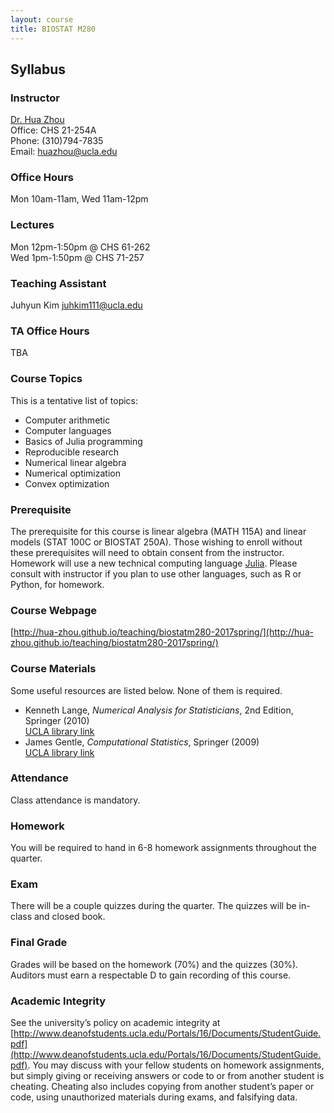 ```yaml
---
layout: course
title: BIOSTAT M280
---
```


## Syllabus

### Instructor

[Dr. Hua Zhou](http://hua-zhou.github.io/)  
Office: CHS 21-254A  
Phone: (310)794-7835  
Email: <huazhou@ucla.edu>  

### Office Hours

Mon 10am-11am, Wed 11am-12pm

### Lectures  

Mon 12pm-1:50pm @ CHS 61-262    
Wed 1pm-1:50pm @ CHS 71-257 

### Teaching Assistant

Juhyun Kim <juhkim111@ucla.edu>

### TA Office Hours

TBA  

### Course Topics

This is a tentative list of topics:  

* Computer arithmetic  
* Computer languages  
* Basics of Julia programming  
* Reproducible research
* Numerical linear algebra  
* Numerical optimization  
* Convex optimization  

### Prerequisite

The prerequisite for this course is linear algebra (MATH 115A) and linear models (STAT 100C or BIOSTAT 250A). Those wishing to enroll without these prerequisites will need to obtain consent from the instructor.  Homework will use a new technical computing language [Julia](http://julialang.org). Please consult with instructor if you plan to use other languages, such as R or Python, for homework.   

### Course Webpage

[http://hua-zhou.github.io/teaching/biostatm280-2017spring/](http://hua-zhou.github.io/teaching/biostatm280-2017spring/)

### Course Materials

Some useful resources are listed below. None of them is required.  

* Kenneth Lange, _Numerical Analysis for Statisticians_, 2nd Edition, Springer (2010)  
[UCLA library link](http://ucla.worldcat.org/title/numerical-analysis-for-statisticians/oclc/793808354&referer=brief_results)  
* James Gentle, _Computational Statistics_, Springer (2009)   
[UCLA library link](http://ucla.worldcat.org/title/computational-statistics/oclc/437345409&referer=brief_results)     

### Attendance

Class attendance is mandatory.

### Homework

You will be required to hand in 6-8 homework assignments throughout the quarter.  

### Exam

There will be a couple quizzes during the quarter. The quizzes will be in-class and closed book.

### Final Grade

Grades will be based on the homework (70%) and the quizzes (30%). Auditors must earn a respectable D to gain recording of this course.

### Academic Integrity

See the university’s policy on academic integrity at [http://www.deanofstudents.ucla.edu/Portals/16/Documents/StudentGuide.pdf](http://www.deanofstudents.ucla.edu/Portals/16/Documents/StudentGuide.pdf). You may discuss with your fellow students on homework assignments, but simply giving or receiving answers or code to or from another student is cheating. Cheating also includes copying from another student’s paper or code, using unauthorized materials during exams, and falsifying data.

